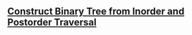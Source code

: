 ## [Construct Binary Tree from Inorder and Postorder Traversal](https://leetcode.com/problems/construct-binary-tree-from-inorder-and-postorder-traversal/)
